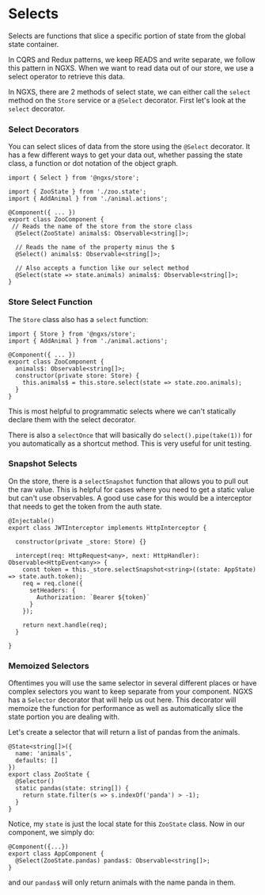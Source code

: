 # Selects
Selects are functions that slice a specific portion of state from the global state container.

In CQRS and Redux patterns, we keep READS and write separate, we follow this pattern in NGXS.
When we want to read data out of our store, we use a select operator to retrieve this data.

In NGXS, there are 2 methods of select state, we can either call the `select` method on the
`Store` service or a `@Select` decorator. First let's look at the `select` decorator.

### Select Decorators
You can select slices of data from the store using the `@Select` decorator. It has a few
different ways to get your data out, whether passing the state class, a function or dot notation
of the object graph.

```TS
import { Select } from '@ngxs/store';

import { ZooState } from './zoo.state';
import { AddAnimal } from './animal.actions';

@Component({ ... })
export class ZooComponent {
 // Reads the name of the store from the store class
  @Select(ZooState) animals$: Observable<string[]>;

  // Reads the name of the property minus the $
  @Select() animals$: Observable<string[]>;

  // Also accepts a function like our select method
  @Select(state => state.animals) animals$: Observable<string[]>;
}
```

### Store Select Function
The `Store` class also has a `select` function:

```TS
import { Store } from '@ngxs/store';
import { AddAnimal } from './animal.actions';

@Component({ ... })
export class ZooComponent {
  animals$: Observable<string[]>;
  constructor(private store: Store) {
    this.animals$ = this.store.select(state => state.zoo.animals);
  }
}
```

This is most helpful to programmatic selects where we can't statically
declare them with the select decorator.

There is also a `selectOnce` that will basically do `select().pipe(take(1))` for
you automatically as a shortcut method. This is very useful for unit testing.

### Snapshot Selects
On the store, there is a `selectSnapshot` function that allows you to pull out the
raw value. This is helpful for cases where you need to get a static value but can't
use observables. A good use case for this would be a interceptor that needs to get
the token from the auth state.

```TS
@Injectable()
export class JWTInterceptor implements HttpInterceptor {

  constructor(private _store: Store) {}

  intercept(req: HttpRequest<any>, next: HttpHandler): Observable<HttpEvent<any>> {
    const token = this._store.selectSnapshot<string>((state: AppState) => state.auth.token);
    req = req.clone({
      setHeaders: {
        Authorization: `Bearer ${token}`
      }
    });

    return next.handle(req);
  }

}
```

### Memoized Selectors
Oftentimes you will use the same selector in several different places
or have complex selectors you want to keep separate from your component.
NGXS has a `Selector` decorator that will help us out here. This decorator
will memoize the function for performance as well as automatically slice
the state portion you are dealing with.

Let's create a selector that will return a list of pandas from the animals.

```TS
@State<string[]>({
  name: 'animals',
  defaults: []
})
export class ZooState {
  @Selector()
  static pandas(state: string[]) {
    return state.filter(s => s.indexOf('panda') > -1);
  }
}
```

Notice, my `state` is just the local state for this `ZooState` class. Now in our component,
we simply do:

```TS
@Component({...})
export class AppComponent {
  @Select(ZooState.pandas) pandas$: Observable<string[]>;
}
```

and our `pandas$` will only return animals with the name panda in them.
